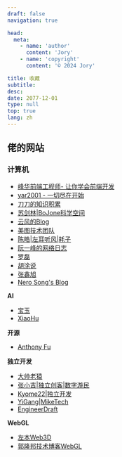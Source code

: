 ```yaml
---
draft: false
navigation: true

head:
  meta:
    - name: 'author'
      content: 'Jory'
    - name: 'copyright'
      content: '© 2024 Jory'

title: 收藏
subtitle: 
desc: 
date: 2077-12-01
type: null
top: true
lang: zh
---
```


## 佬的网站

### 计算机

- [峰华前端工程师- 让你学会前端开发](https://zxuqian.cn/)
- [yar2001 - 一切尽在开始](https://www.yar2001.com/)
- [刀刀的知识积累](https://knif.gitee.io/daodao-knowledge/)
- [苏剑林|BoJone科学空间](https://kexue.fm/)
- [云风的Blog](https://blog.codingnow.com/)
- [美图技术团队](https://tech.meituan.com/)
- [陈皓|左耳听风|耗子](https://coolshell.cn/)
- [阮一峰的网络日志](https://www.ruanyifeng.com/blog/)
- [罗磊](https://luolei.org/)
- [胡涂说](https://hutusi.com/)
- [张鑫旭](https://www.zhangxinxu.com/)
- [Nero Song's Blog](https://blog.n3r0.cool/)
  
**AI**
- [宝玉](https://baoyu.io/)
- [XiaoHu](https://xiaohu.ai/)

**开源**
- [Anthony Fu](https://antfu.me/)

**独立开发**
- [大帅老猿](https://dashu.ai/)
- [张小吉|独立创客|数字游民](https://www.bmms.me/)
- [Kyome22|独立开发](https://kyome.io/index.html?lang=ja#linksSection)
- [YiGang|MikeTech](https://yigang.life/)
- [EngineerDraft](https://www.engineerdraft.com/)
  
**WebGL**
- [左本Web3D](http://zuoben.top/)
- [郭隆邦技术博客WebGL](http://www.yanhuangxueyuan.com/)

